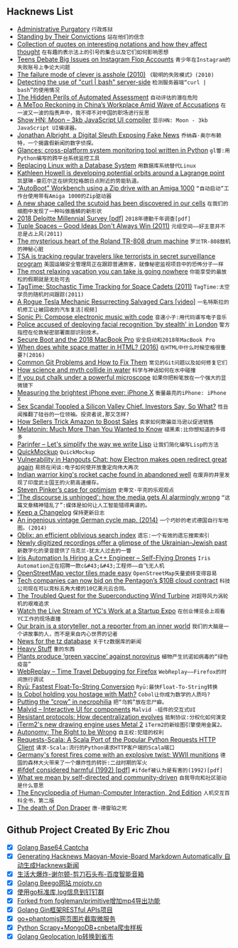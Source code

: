 ## Hacknews List


- [Administrative Purgatory](https://daniel.haxx.se/blog/2018/07/28/administrative-purgatory/)  `行政炼狱`
- [Standing by Their Convictions](https://features.propublica.org/south-bend/wrongful-conviction-pardon-keith-cooper-christopher-parish-indiana-elkhart-police/)  `站在他们的信念`
- [Collection of quotes on interesting notations and how they affect thought](https://github.com/hypotext/notation)  `在有趣的表示法上的引号的集合以及它们如何影响思想`
- [Teens Debate Big Issues on Instagram Flop Accounts](https://www.theatlantic.com/technology/archive/2018/07/the-instagram-forums-where-teens-go-to-debate-big-issues/566153/?single_page=true)  `青少年在Instagram的失败账号上争论大问题`
- [The failure mode of clever is asshole (2010)](https://whatever.scalzi.com/2010/06/16/the-failure-state-of-clever/amp/?__twitter_impression=true)  `《聪明的失败模式》(2010)`
- [Detecting the use of &#34;curl | bash&#34; server-side](https://www.idontplaydarts.com/2016/04/detecting-curl-pipe-bash-server-side/)  `检测服务器端“curl | bash”的使用情况`
- [The Hidden Perils of Automated Assessment](http://blog.brownplt.org/2018/07/26/perils-of-automated-assessment.html)  `自动评估的潜在危险`
- [A MeToo Reckoning in China’s Workplace Amid Wave of Accusations](https://www.nytimes.com/2018/07/26/world/asia/china-metoo.html)  `在一波又一波的指责声中，我不得不对中国的职场进行反思`
- [Show HN: Moon – 3kb JavaScript UI compiler](https://kbrsh.github.io/moon)  `显示HN: Moon - 3kb JavaScript UI编译器。`
- [Jonathan Albright, a Digital Sleuth Exposing Fake News](https://www.wired.com/story/shadow-politics-meet-the-digital-sleuth-exposing-fake-news/)  `乔纳森·奥尔布赖特，一个揭露假新闻的数字侦探。`
- [Glances: cross-platform system monitoring tool written in Python](https://nicolargo.github.io/glances/)  `gl瞥:用Python编写的跨平台系统监控工具`
- [Replacing Linux with a Database System](https://www.nextplatform.com/2018/07/23/replacing-linux-with-a-database-system/)  `用数据库系统替代Linux`
- [Kathleen Howell is developing potential orbits around a Lagrange point](https://www.bloomberg.com/news/features/2018-07-25/one-woman-s-math-could-help-nasa-put-people-on-mars)  `凯瑟琳·豪厄尔正在研究拉格朗日点附近的势能轨道。`
- [“AutoBoot” Workbench using a Zip drive with an Amiga 1000](https://amigalove.com/viewtopic.php?f=6&amp;t=691)  `“自动启动”工作台使用带有Amiga 1000的Zip驱动器`
- [A new shape called the scutoid has been discovered in our cells](https://www.newscientist.com/article/2175297-a-new-shape-called-the-scutoid-has-been-discovered-in-our-cells/)  `在我们的细胞中发现了一种叫做盾鳞的新形状`
- [2018 Deloitte Millennial Survey [pdf]](https://www2.deloitte.com/content/dam/Deloitte/global/Documents/About-Deloitte/gx-2018-millennial-survey-report.pdf)  `2018年德勤千年调查[pdf]`
- [Tuple Spaces – Good Ideas Don&#39;t Always Win (2011)](https://software-carpentry.org/blog/2011/03/tuple-spaces-or-good-ideas-dont-always-win.html)  `元组空间——好主意并不总是占上风(2011)`
- [The mysterious heart of the Roland TR-808 drum machine](http://secretlifeofsynthesizers.com/the-strange-heart-of-the-roland-tr-808/)  `罗兰TR-808鼓机的神秘心脏`
- [TSA is tracking regular travelers like terrorists in secret surveillance program](http://apps.bostonglobe.com/news/nation/graphics/2018/07/tsa-quiet-skies/?p1=HP_SpecialTSA)  `美国运输安全管理局正在跟踪普通旅客，就像秘密监视项目中的恐怖分子一样`
- [The most relaxing vacation you can take is going nowhere](https://quartzy.qz.com/1342058/the-most-relaxing-vacation-you-can-take-is-going-nowhere-at-all/)  `你能享受的最放松的假期就是无处可去`
- [TagTime: Stochastic Time Tracking for Space Cadets (2011)](http://messymatters.com/tagtime/)  `TagTime:太空学员的随机时间跟踪(2011)`
- [A Rogue Tesla Mechanic Resurrecting Salvaged Cars [video]](https://www.youtube.com/watch?v=NuAMczraBIM)  `一名特斯拉的机修工让被回收的汽车复活[视频]`
- [Sonic Pi: Compose electronic music with code](https://sonic-pi.net/)  `音速小子:用代码谱写电子音乐`
- [Police accused of deploying facial recognition &#39;by stealth&#39; in London](https://www.independent.co.uk/news/uk/crime/facial-recognition-uk-police-london-trial-data-human-rights-legal-action-met-a8466876.html)  `警方指控在伦敦秘密部署面部识别技术。`
- [Secure Boot and the 2018 MacBook Pro](http://michaellynn.github.io/2018/07/27/booting-secure/)  `安全启动和2018年MacBook Pro`
- [When does white space matter in HTML? (2016)](https://medium.com/@patrickbrosset/when-does-white-space-matter-in-html-b90e8a7cdd33)  `在HTML中什么时候空格很重要?(2016)`
- [Common Git Problems and How to Fix Them](https://citizen428.net/10-common-git-problems-and-how-to-fix-them-e8d809299f08)  `常见的Git问题以及如何修复它们`
- [How science and myth collide in water](https://www.laphamsquarterly.org/water/compassionate-substance)  `科学与神话如何在水中碰撞`
- [If you put chalk under a powerful microscope](https://twitter.com/ferrisjabr/status/1022534132415356928)  `如果你把粉笔放在一个强大的显微镜下`
- [Measuring the brightest iPhone ever: iPhone X](https://justgetflux.com/news/2018/02/16/OLED.html)  `衡量最亮的iPhone: iPhone X`
- [Sex Scandal Toppled a Silicon Valley Chief. Investors Say, So What?](https://www.nytimes.com/2018/07/27/technology/sexual-misconduct-silicon-valley.html)  `性丑闻推翻了硅谷的一位领袖。投资者说,那又怎样?`
- [How Sellers Trick Amazon to Boost Sales](https://www.wsj.com/articles/how-sellers-trick-amazon-to-boost-sales-1532750493)  `卖家如何欺骗亚马逊以促进销售`
- [Melatonin: Much More Than You Wanted to Know](https://www.lesswrong.com/posts/E4cKD9iTWHaE7f3AJ/melatonin-much-more-than-you-wanted-to-know)  `褪黑素:比你想知道的多得多`
- [Parinfer – Let&#39;s simplify the way we write Lisp](https://shaunlebron.github.io/parinfer/)  `让我们简化编写Lisp的方法`
- [QuickMockup](https://jdittrich.github.io/quickMockup/)  `QuickMockup`
- [Vulnerability in Hangouts Chat: how Electron makes open redirect great again](https://blog.bentkowski.info/2018/07/vulnerability-in-hangouts-chat-aka-how.html)  `易损在闲谈:电子如何使开放重定向伟大再次`
- [Indian warrior king&#39;s rocket cache found in abandoned well](https://www.theguardian.com/world/2018/jul/27/indian-warrior-king-tipu-sultan-rocket-cache-unearthed-in-abandoned-well)  `在废弃的井里发现了印度武士国王的火箭高速缓存。`
- [Steven Pinker’s case for optimism](https://www.economist.com/books-and-arts/2018/02/24/steven-pinkers-case-for-optimism)  `史蒂文·平克的乐观观点`
- [&#39;The discourse is unhinged&#39;: how the media gets AI alarmingly wrong](https://www.theguardian.com/technology/2018/jul/25/ai-artificial-intelligence-social-media-bots-wrong)  `“这篇文章精神错乱了”:媒体是如何让人工智能错得离谱的。`
- [Keep a Changelog](https://keepachangelog.com)  `保持更新日志`
- [An ingenious vintage German cycle map. (2014)](http://blog.systemed.net/post/10)  `一个巧妙的老式德国自行车地图。(2014)`
- [Oblix: an efficient oblivious search index](https://blog.acolyer.org/2018/07/06/oblix-an-efficient-oblivious-search-index/)  `遗忘:一个有效的遗忘搜索索引`
- [Newly digitized recordings offer a glimpse of the Ukrainian-Jewish past](https://www.tabletmag.com/jewish-arts-and-culture/culture-news/266941/vernadsky-library-kiev)  `新数字化的录音提供了乌克兰-犹太人过去的一瞥`
- [Iris Automation Is Hiring a C&#43;&#43; Engineer – Self-Flying Drones](http://www.irisonboard.com/careers/)  `Iris Automation正在招聘一款c&#43;&#43;工程师——自飞无人机`
- [OpenStreetMap vector tiles made easy](https://www.maptiler.com)  `OpenStreetMap矢量瓷砖变得容易`
- [Tech companies can now bid on the Pentagon’s $10B cloud contract](https://techcrunch.com/2018/07/26/jedi-10-billion-department-of-defense-bidding/)  `科技公司现在可以竞标五角大楼的10亿美元云合同。`
- [The Troubled Quest for the Superconducting Wind Turbine](https://spectrum.ieee.org/green-tech/wind/the-troubled-quest-for-the-superconducting-wind-turbine)  `对超导风力涡轮机的艰难追求`
- [Watch the Live Stream of YC&#39;s Work at a Startup Expo](https://www.youtube.com/watch?v=wdpRbJ8Pc9s)  `在创业博览会上观看YC工作的现场直播`
- [Our brain is a storyteller, not a reporter from an inner world](http://nautil.us/issue/62/systems/this-man-says-the-mind-has-no-depths)  `我们的大脑是一个讲故事的人，而不是来自内心世界的记者`
- [News for the tz database](https://github.com/eggert/tz/blob/master/NEWS)  `关于tz数据库的新闻`
- [Heavy Stuff](https://popula.com/2018/07/18/ingredients-lead/)  `重的东西`
- [Plants produce ‘green vaccine’ against norovirus](https://biodesign.asu.edu/news/plants-produce-%E2%80%98green-vaccine%E2%80%99-against-norovirus)  `植物产生抗诺如病毒的“绿色疫苗”`
- [WebReplay – Time Travel Debugging for Firefox](https://developer.mozilla.org/en-US/docs/Mozilla/Projects/WebReplay)  `WebReplay——Firefox的时间旅行调试`
- [Ryū: Fastest Float-To-String Conversion](https://pldi18.sigplan.org/event/pldi-2018-papers-ry-fast-float-to-string-conversion)  `Ryū:最快Float-To-String转换`
- [Is Cobol holding you hostage with Math?](https://medium.com/@bellmar/is-cobol-holding-you-hostage-with-math-5498c0eb428b)  `Cobol让你成为数学的人质吗?`
- [Putting the “crow” in necrophilia](https://corvidresearch.blog/2018/07/16/putting-the-crow-in-necrophilia/)  `把“乌鸦”放在恋尸癖。`
- [Malvid – Interactive UI for components](https://malvid.io)  `Malvid -组件的交互式UI`
- [Resistant protocols: How decentralization evolves](https://medium.com/@jbackus/resistant-protocols-how-decentralization-evolves-2f9538832ada)  `抵制协议:分权化如何演变`
- [iTerm2&#39;s new drawing engine uses Metal 2](https://gitlab.com/gnachman/iterm2/wikis/Metal-Renderer)  `iTerm2的新绘图引擎使用金属2。`
- [Autonomy: The Right to be Wrong](https://medium.com/@ard_adam/autonomy-youre-doing-it-wrong-b1eda593d726)  `自主权:犯错的权利`
- [Requests-Scala: A Scala Port of the Popular Python Requests HTTP Client](https://github.com/lihaoyi/requests-scala)  `请求-Scala:流行的Python请求HTTP客户端的Scala端口`
- [Germany&#39;s forest fires come with an explosive twist:  WWII munitions](http://fortune.com/2018/07/27/germany-brandenburg-forest-fire-munitions/)  `德国的森林大火带来了一个爆炸性的转折:二战时期的军火`
- [#ifdef considered harmful (1992) [pdf]](https://usenix.org/legacy/publications/library/proceedings/sa92/spencer.pdf)  `#ifdef被认为是有害的(1992)[pdf]`
- [What we mean by self-directed and community-driven](https://www.recurse.com/blog/138-what-we-mean-by-self-directed-and-community-driven)  `自我导向和社区驱动是什么意思`
- [The Encyclopedia of Human-Computer Interaction, 2nd Edition](https://www.interaction-design.org/literature/book/the-encyclopedia-of-human-computer-interaction-2nd-ed)  `人机交互百科全书，第二版`
- [The death of Don Draper](https://www.newstatesman.com/science-tech/internet/2018/07/death-don-draper)  `唐·德雷珀之死`

## Github Project Created By Eric Zhou

- [x] [Golang Base64 Captcha](https://github.com/mojocn/base64Captcha)
- [x] [Generating Hacknews Maoyan-Movie-Board Markdown Automatically 自动生成Hacknews新闻](https://github.com/dejavuzhou/md-genie)
- [x] [生活大爆炸-谢尔顿-剪刀石头布-百度智能音箱](https://github.com/mojocn/dueros-bang-game)
- [x] [Golang Beego网站 mojotv.cn](https://github.com/mojocn/www.mojotv.cn)
- [x] [使用go标准库,log信息到钉钉群](https://github.com/mojocn/dooger)
- [x] [Forked from fogleman/primitive增加mp4导出功能](https://github.com/mojocn/primitive)
- [x] [Golang Gin框架RESTful APIs项目](https://github.com/JJJJJJJerk/ezier-golang-web-api-framework)
- [x] [go+phantomjs网页图片截取微服务](https://github.com/mojocn/screen_shot)
- [x] [Python Scrapy+MongoDB+cnbeta爬虫样板](https://github.com/mojocn/scrapy_mongodb_boilerplate_cnbeta)
- [x] [Golang Geolocation Ip转换到省市](https://github.com/mojocn/ip2location)